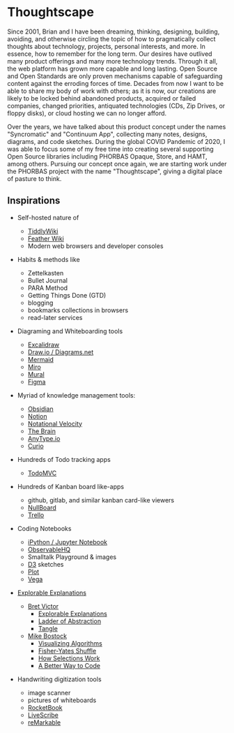 # Thoughtscape

Since 2001, Brian and I have been dreaming, thinking, designing, building,
avoiding, and otherwise circling the topic of how to pragmatically collect
thoughts about technology, projects, personal interests, and more. In essence,
how to remember for the long term. Our desires have outlived many product
offerings and many more technology trends. Through it all, the web platform has
grown more capable and long lasting. Open Source and Open Standards are only
proven mechanisms capable of safeguarding content against the erroding forces
of time. Decades from now I want to be able to share my body of work with others;
as it is now, our creations are likely to be locked behind abandoned products,
acquired or failed companies, changed priorities, antiquated technologies
(CDs, Zip Drives, or floppy disks), or cloud hosting we can no longer afford.

Over the years, we have talked about this product concept under the names
"Syncromatic" and "Continuum App", collecting many notes, designs,
diagrams, and code sketches. During the global COVID Pandemic of 2020, I
was able to focus some of my free time into creating several supporting
Open Source libraries including PHORBAS Opaque, Store, and HAMT, among
others.  Pursuing our concept once again, we are starting work under the
PHORBAS project with the name "Thoughtscape", giving a digital place of
pasture to think.


## Inspirations
- Self-hosted nature of
    - [TiddlyWiki](https://tiddlywiki.com)
    - [Feather Wiki](https://feather.wiki)
    - Modern web browsers and developer consoles

- Habits & methods like
    - Zettelkasten
    - Bullet Journal
    - PARA Method
    - Getting Things Done (GTD)
    - blogging
    - bookmarks collections in browsers
    - read-later services


- Diagraming and Whiteboarding tools
    - [Excalidraw](https://excalidraw.com)
    - [Draw.io / Diagrams.net](https://app.diagrams.net)
    - [Mermaid](https://mermaid.js.org)
    - [Miro](https://miro.com)
    - [Mural](https://mural.co)
    - [Figma](https://www.figma.com)


- Myriad of knowledge management tools:
    - [Obsidian](https://obsidian.md)
    - [Notion](https://www.notion.com)
    - [Notational Velocity](https://notational.net)
    - [The Brain](https://www.thebrain.com)
    - [AnyType.io](AnyType.io)
    - [Curio](https://www.zengobi.com/curio/)


- Hundreds of Todo tracking apps
    - [TodoMVC](https://todomvc.com)

- Hundreds of Kanban board like-apps
    - github, gitlab, and similar kanban card-like viewers
    - [NullBoard](https://nullboard.io/preview)
    - [Trello](https://trello.com)


- Coding Notebooks
    - [iPython / Jupyter Notebook](https://ipython.org/notebook.html)
    - [ObservableHQ](https://observablehq.com)
    - Smalltalk Playground & images
    - [D3](https://github.com/d3/d3) sketches
    - [Plot](https://github.com/observablehq/plot)
    - [Vega](https://vega.github.io)


- [Explorable Explanations](https://en.wikipedia.org/wiki/Explorable_explanation)
    - [Bret Victor](https://worrydream.com)
        - [Explorable Explanations](https://worrydream.com/ExplorableExplanations/)
        - [Ladder of Abstraction](https://worrydream.com/LadderOfAbstraction/)
        - [Tangle](https://worrydream.com/Tangle/guide.html)
    - [Mike Bostock](https://bost.ocks.org/mike/)
        - [Visualizing Algorithms](https://bost.ocks.org/mike/algorithms/)
        - [Fisher-Yates Shuffle](https://bost.ocks.org/mike/shuffle/)
        - [How Selections Work](https://bost.ocks.org/mike/selection/)
        - [A Better Way to Code](https://medium.com/@mbostock/a-better-way-to-code-2b1d2876a3a0)

- Handwriting digitization tools
    - image scanner
    - pictures of whiteboards
    - [RocketBook](https://getrocketbook.com)
    - [LiveScribe](https://us.livescribe.com)
    - [reMarkable](https://remarkable.com/)

